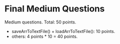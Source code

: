 # Final Medium Questions

Medium questions. 
Total: 50 points.
- saveArrToTextFile() + loadArrToTextFile(): 10 points.
- others: 4 points * 10 = 40 points. 

